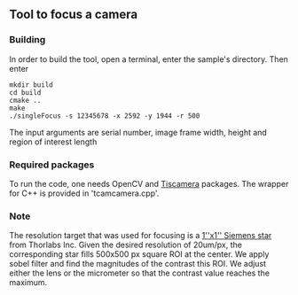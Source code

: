 ## Tool to focus a camera

### Building
In order to build the tool, open a terminal, enter the sample's directory. Then enter
```
mkdir build
cd build 
cmake ..
make
./singleFocus -s 12345678 -x 2592 -y 1944 -r 500
```
The input arguments are serial number, image frame width, height and region of interest length

### Required packages
To run the code, one needs OpenCV and 
<a href="https://github.com/TheImagingSource/tiscamera">Tiscamera</a> packages.
The wrapper for C++ is provided in 'tcamcamera.cpp'. 

### Note
The resolution target that was used for focusing is a 
<a href="https://www.thorlabs.com/thorproduct.cfm?partnumber=R1L1S2P">1''x1'' 
Siemens star</a> from Thorlabs Inc. Given the desired resolution of 20um/px,
the corresponding star fills 500x500 px square ROI at the center. We apply sobel
filter and find the magnitudes of the contrast this ROI. We adjust either
the lens or the micrometer so that the contrast value reaches the maximum.
